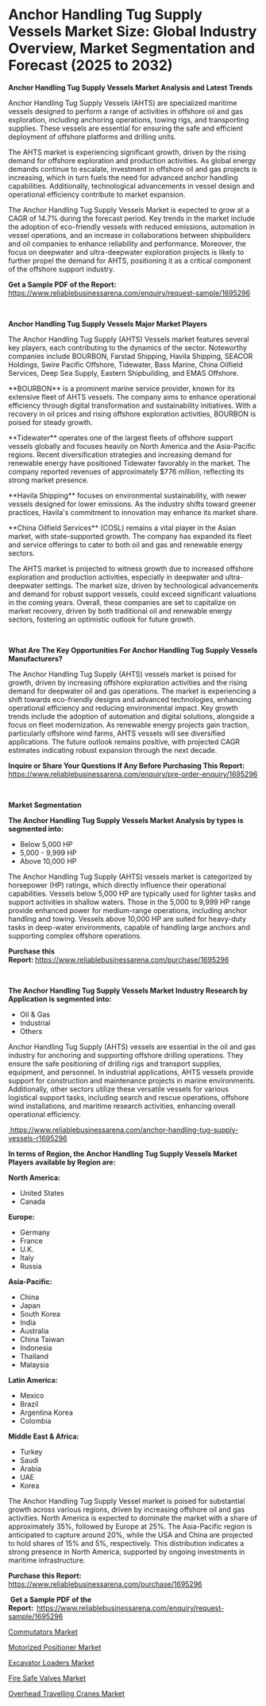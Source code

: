 <p><h1>Anchor Handling Tug Supply Vessels Market Size: Global Industry Overview, Market Segmentation and Forecast (2025 to 2032)</h1></p><p><strong>Anchor Handling Tug Supply Vessels Market Analysis and Latest Trends</strong></p>
<p><p>Anchor Handling Tug Supply Vessels (AHTS) are specialized maritime vessels designed to perform a range of activities in offshore oil and gas exploration, including anchoring operations, towing rigs, and transporting supplies. These vessels are essential for ensuring the safe and efficient deployment of offshore platforms and drilling units.</p><p>The AHTS market is experiencing significant growth, driven by the rising demand for offshore exploration and production activities. As global energy demands continue to escalate, investment in offshore oil and gas projects is increasing, which in turn fuels the need for advanced anchor handling capabilities. Additionally, technological advancements in vessel design and operational efficiency contribute to market expansion.</p><p>The Anchor Handling Tug Supply Vessels Market is expected to grow at a CAGR of 14.7% during the forecast period. Key trends in the market include the adoption of eco-friendly vessels with reduced emissions, automation in vessel operations, and an increase in collaborations between shipbuilders and oil companies to enhance reliability and performance. Moreover, the focus on deepwater and ultra-deepwater exploration projects is likely to further propel the demand for AHTS, positioning it as a critical component of the offshore support industry.</p></p>
<p><strong>Get a Sample PDF of the Report:&nbsp;</strong> <a href="https://www.reliablebusinessarena.com/enquiry/request-sample/1695296?utm_campaign=2146&utm_medium=2&utm_source=Github&utm_content=ia&utm_term=10042025&utm_id=anchor-handling-tug-supply-vessels">https://www.reliablebusinessarena.com/enquiry/request-sample/1695296</a></p>
<p>&nbsp;</p>
<p><strong>Anchor Handling Tug Supply Vessels Major Market Players</strong></p>
<p><p>The Anchor Handling Tug Supply (AHTS) Vessels market features several key players, each contributing to the dynamics of the sector. Noteworthy companies include BOURBON, Farstad Shipping, Havila Shipping, SEACOR Holdings, Swire Pacific Offshore, Tidewater, Bass Marine, China Oilfield Services, Deep Sea Supply, Eastern Shipbuilding, and EMAS Offshore.</p><p>**BOURBON** is a prominent marine service provider, known for its extensive fleet of AHTS vessels. The company aims to enhance operational efficiency through digital transformation and sustainability initiatives. With a recovery in oil prices and rising offshore exploration activities, BOURBON is poised for steady growth.</p><p>**Tidewater** operates one of the largest fleets of offshore support vessels globally and focuses heavily on North America and the Asia-Pacific regions. Recent diversification strategies and increasing demand for renewable energy have positioned Tidewater favorably in the market. The company reported revenues of approximately $776 million, reflecting its strong market presence.</p><p>**Havila Shipping** focuses on environmental sustainability, with newer vessels designed for lower emissions. As the industry shifts toward greener practices, Havila's commitment to innovation may enhance its market share.</p><p>**China Oilfield Services** (COSL) remains a vital player in the Asian market, with state-supported growth. The company has expanded its fleet and service offerings to cater to both oil and gas and renewable energy sectors.</p><p>The AHTS market is projected to witness growth due to increased offshore exploration and production activities, especially in deepwater and ultra-deepwater settings. The market size, driven by technological advancements and demand for robust support vessels, could exceed significant valuations in the coming years. Overall, these companies are set to capitalize on market recovery, driven by both traditional oil and renewable energy sectors, fostering an optimistic outlook for future growth.</p></p>
<p>&nbsp;</p>
<p><strong>What Are The Key Opportunities For Anchor Handling Tug Supply Vessels Manufacturers?</strong></p>
<p><p>The Anchor Handling Tug Supply (AHTS) vessels market is poised for growth, driven by increasing offshore exploration activities and the rising demand for deepwater oil and gas operations. The market is experiencing a shift towards eco-friendly designs and advanced technologies, enhancing operational efficiency and reducing environmental impact. Key growth trends include the adoption of automation and digital solutions, alongside a focus on fleet modernization. As renewable energy projects gain traction, particularly offshore wind farms, AHTS vessels will see diversified applications. The future outlook remains positive, with projected CAGR estimates indicating robust expansion through the next decade.</p></p>
<p><strong>Inquire or Share Your Questions If Any Before Purchasing This Report:</strong> <a href="https://www.reliablebusinessarena.com/enquiry/pre-order-enquiry/1695296?utm_campaign=2146&utm_medium=2&utm_source=Github&utm_content=ia&utm_term=10042025&utm_id=anchor-handling-tug-supply-vessels">https://www.reliablebusinessarena.com/enquiry/pre-order-enquiry/1695296</a></p>
<p>&nbsp;</p>
<p><strong>Market Segmentation</strong></p>
<p><strong>The Anchor Handling Tug Supply Vessels Market Analysis by types is segmented into:</strong></p>
<p><ul><li>Below 5,000 HP</li><li>5,000 - 9,999 HP</li><li>Above 10,000 HP</li></ul></p>
<p><p>The Anchor Handling Tug Supply (AHTS) vessels market is categorized by horsepower (HP) ratings, which directly influence their operational capabilities. Vessels below 5,000 HP are typically used for lighter tasks and support activities in shallow waters. Those in the 5,000 to 9,999 HP range provide enhanced power for medium-range operations, including anchor handling and towing. Vessels above 10,000 HP are suited for heavy-duty tasks in deep-water environments, capable of handling large anchors and supporting complex offshore operations.</p></p>
<p><strong>Purchase this Report:&nbsp;</strong><a href="https://www.reliablebusinessarena.com/purchase/1695296?utm_campaign=2146&utm_medium=2&utm_source=Github&utm_content=ia&utm_term=10042025&utm_id=anchor-handling-tug-supply-vessels">https://www.reliablebusinessarena.com/purchase/1695296</a></p>
<p>&nbsp;</p>
<p><strong>The Anchor Handling Tug Supply Vessels Market Industry Research by Application is segmented into:</strong></p>
<p><ul><li>Oil & Gas</li><li>Industrial</li><li>Others</li></ul></p>
<p><p>Anchor Handling Tug Supply (AHTS) vessels are essential in the oil and gas industry for anchoring and supporting offshore drilling operations. They ensure the safe positioning of drilling rigs and transport supplies, equipment, and personnel. In industrial applications, AHTS vessels provide support for construction and maintenance projects in marine environments. Additionally, other sectors utilize these versatile vessels for various logistical support tasks, including search and rescue operations, offshore wind installations, and maritime research activities, enhancing overall operational efficiency.</p></p>
<p><a href="https://www.reliablebusinessarena.com/anchor-handling-tug-supply-vessels-r1695296?utm_campaign=2146&utm_medium=2&utm_source=Github&utm_content=ia&utm_term=10042025&utm_id=anchor-handling-tug-supply-vessels">&nbsp;https://www.reliablebusinessarena.com/anchor-handling-tug-supply-vessels-r1695296</a></p>
<p><strong>In terms of Region, the Anchor Handling Tug Supply Vessels Market Players available by Region are:</strong></p>
<p>
    <p> <strong> North America: </strong>
        <ul>
            <li>United States</li>
            <li>Canada</li>
        </ul>
        </p> 
    <p> <strong> Europe: </strong>
        <ul>
            <li>Germany</li>
            <li>France</li>
            <li>U.K.</li>
            <li>Italy</li>
            <li>Russia</li>
        </ul>
        </p> 
    <p> <strong> Asia-Pacific: </strong>
        <ul>
            <li>China</li>
            <li>Japan</li>
            <li>South Korea</li>
            <li>India</li>
            <li>Australia</li>
            <li>China Taiwan</li>
            <li>Indonesia</li>
            <li>Thailand</li>
            <li>Malaysia</li>
        </ul>
        </p> 
    <p> <strong> Latin America: </strong>
        <ul>
            <li>Mexico</li>
            <li>Brazil</li>
            <li>Argentina Korea</li>
            <li>Colombia</li>
        </ul>
        </p> 
    <p> <strong> Middle East & Africa: </strong>
        <ul>
            <li>Turkey</li>
            <li>Saudi</li>
            <li>Arabia</li>
            <li>UAE</li>
            <li>Korea</li>
        </ul>
    </p>
    </p>
<p><p>The Anchor Handling Tug Supply Vessel market is poised for substantial growth across various regions, driven by increasing offshore oil and gas activities. North America is expected to dominate the market with a share of approximately 35%, followed by Europe at 25%. The Asia-Pacific region is anticipated to capture around 20%, while the USA and China are projected to hold shares of 15% and 5%, respectively. This distribution indicates a strong presence in North America, supported by ongoing investments in maritime infrastructure.</p></p>
<p><strong>Purchase this Report: </strong><a href="https://www.reliablebusinessarena.com/purchase/1695296?utm_campaign=2146&utm_medium=2&utm_source=Github&utm_content=ia&utm_term=10042025&utm_id=anchor-handling-tug-supply-vessels">https://www.reliablebusinessarena.com/purchase/1695296</a></p>
<p>&nbsp;<strong>Get a Sample PDF of the Report:&nbsp;&nbsp;</strong><a href="https://www.reliablebusinessarena.com/enquiry/request-sample/1695296?utm_campaign=2146&utm_medium=2&utm_source=Github&utm_content=ia&utm_term=10042025&utm_id=anchor-handling-tug-supply-vessels">https://www.reliablebusinessarena.com/enquiry/request-sample/1695296</a></p>
<p><strong></strong></p>
<p><p><a href="https://github.com/semenbobbaxu/Market-Research-Report-List-1/blob/main/commutators-market.md?utm_campaign=2146&utm_medium=2&utm_source=Github&utm_content=ia&utm_term=10042025&utm_id=anchor-handling-tug-supply-vessels">Commutators Market</a></p><p><a href="https://github.com/irisadoranrx/Market-Research-Report-List-1/blob/main/motorized-positioner-market.md?utm_campaign=2146&utm_medium=2&utm_source=Github&utm_content=ia&utm_term=10042025&utm_id=anchor-handling-tug-supply-vessels">Motorized Positioner Market</a></p><p><a href="https://github.com/suzorfazlikb/Market-Research-Report-List-1/blob/main/excavator-loaders-market.md?utm_campaign=2146&utm_medium=2&utm_source=Github&utm_content=ia&utm_term=10042025&utm_id=anchor-handling-tug-supply-vessels">Excavator Loaders Market</a></p><p><a href="https://github.com/sofayahoo2023/Market-Research-Report-List-7/blob/main/fire-safe-valves-market.md?utm_campaign=2146&utm_medium=2&utm_source=Github&utm_content=ia&utm_term=10042025&utm_id=anchor-handling-tug-supply-vessels">Fire Safe Valves Market</a></p><p><a href="https://github.com/sionepeppess/Market-Research-Report-List-1/blob/main/overhead-travelling-cranes-market.md?utm_campaign=2146&utm_medium=2&utm_source=Github&utm_content=ia&utm_term=10042025&utm_id=anchor-handling-tug-supply-vessels">Overhead Travelling Cranes Market</a></p></p>